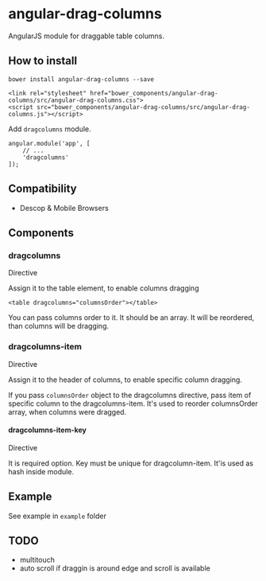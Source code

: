 # angular-drag-columns

AngularJS module for draggable table columns. 

## How to install

```
bower install angular-drag-columns --save
```

```
<link rel="stylesheet" href="bower_components/angular-drag-columns/src/angular-drag-columns.css">
<script src="bower_components/angular-drag-columns/src/angular-drag-columns.js"></script>
```

Add `dragcolumns` module.
```
angular.module('app', [
    // ...
    'dragcolumns'
]);
```

## Compatibility

- Descop & Mobile Browsers

## Components

### dragcolumns 

Directive

Assign it to the table element, to enable columns dragging

```
<table dragcolumns="columnsOrder"></table>
```

You can pass columns order to it. It should be an array. It will be reordered, than columns will be dragging.

### dragcolumns-item

Directive

Assign it to the header of columns, to enable specific column dragging.

If you pass `columnsOrder` object to the dragcolumns directive, pass item of specific column to the dragcolumns-item. It's used to reorder columnsOrder array, when columns were dragged.

#### dragcolumns-item-key

Directive

It is required option. Key must be unique for dragcolumn-item. It'is used as hash inside module.

## Example

See example in `example` folder

## TODO

- multitouch
- auto scroll if draggin is around edge and scroll is available